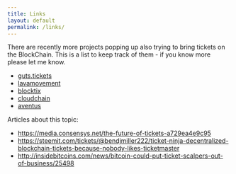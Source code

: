 ```yaml
---
title: Links
layout: default
permalink: /links/
---
```


There are recently more projects popping up also trying to bring tickets on the BlockChain. This is a list to keep track of them - if you know more please let me know.

* <a href="https://guts.tickets">guts.tickets</a>
* <a href="http://www.lavamovement.com">lavamovement</a>
* <a href="https://blocktix.io">blocktix</a>
* <a href="http://www.reply.com/en/content/blockchain-ticketing-solution-cloudchain">cloudchain</a>
* <a href="https://aventus.io">aventus</a>

Articles about this topic:

* <a href="https://media.consensys.net/the-future-of-tickets-a729ea4e9c95">https://media.consensys.net/the-future-of-tickets-a729ea4e9c95</a>
* <a href="https://steemit.com/tickets/@bendjmiller222/ticket-ninja-decentralized-blockchain-tickets-because-nobody-likes-ticketmaster">https://steemit.com/tickets/@bendjmiller222/ticket-ninja-decentralized-blockchain-tickets-because-nobody-likes-ticketmaster</a>
* <a href="http://insidebitcoins.com/news/bitcoin-could-put-ticket-scalpers-out-of-business/25498">http://insidebitcoins.com/news/bitcoin-could-put-ticket-scalpers-out-of-business/25498</a>
